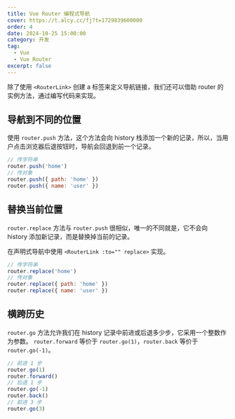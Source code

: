 ```yaml
---
title: Vue Router 编程式导航
cover: https://t.alcy.cc/fj?t=1729839600000
order: 4
date: 2024-10-25 15:00:00
category: 开发
tag:
  - Vue
  - Vue Router
excerpt: false
---
```


除了使用 `<RouterLink>` 创建 a 标签来定义导航链接，我们还可以借助 router 的实例方法，通过编写代码来实现。

## 导航到不同的位置

使用 `router.push` 方法，这个方法会向 history 栈添加一个新的记录，所以，当用户点击浏览器后退按钮时，导航会回退到前一个记录。

```JavaScript
// 传字符串
router.push('home')
// 传对象
router.push({ path: 'home' })
router.push({ name: 'user' })
```

## 替换当前位置

`router.replace` 方法与 `router.push` 很相似，唯一的不同就是，它不会向 history 添加新记录，而是替换掉当前的记录。

在声明式导航中使用 `<RouterLink :to="" replace>` 实现。

```JavaScript
// 传字符串
router.replace('home')
// 传对象
router.replace({ path: 'home' })
router.replace({ name: 'user' })
```

## 横跨历史

`router.go` 方法允许我们在 history 记录中前进或后退多少步，它采用一个整数作为参数。
`router.forward` 等价于 `router.go(1)`，`router.back` 等价于 `router.go(-1)`。

```JavaScript
// 前进 1 步
router.go(1)
router.forward()
// 后退 1 步
router.go(-1)
router.back()
// 前进 3 步
router.go(3)
```
